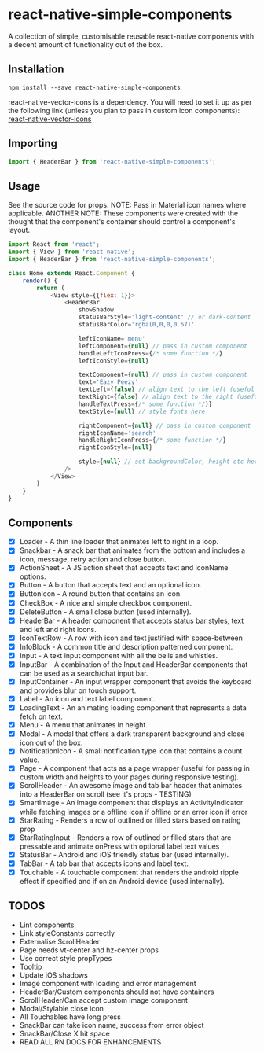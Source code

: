 # react-native-simple-components

A collection of simple, customisable reusable react-native components with a decent amount of functionality out of the box.

## Installation

```shell
npm install --save react-native-simple-components
```

react-native-vector-icons is a dependency. You will need to set it up as per the following link (unless you plan to pass in custom icon components):
[react-native-vector-icons](https://github.com/oblador/react-native-vector-icons#installation)

## Importing

```js
import { HeaderBar } from 'react-native-simple-components';
```

## Usage

See the source code for props.
NOTE: Pass in Material icon names where applicable.
ANOTHER NOTE: These components were created with the thought that the component's container should control a component's layout.

```js
import React from 'react';
import { View } from 'react-native';
import { HeaderBar } from 'react-native-simple-components';

class Home extends React.Component {
    render() {
        return (
            <View style={{flex: 1}}>
                <HeaderBar
                    showShadow
                    statusBarStyle='light-content' // or dark-content
                    statusBarColor='rgba(0,0,0,0.67)'

                    leftIconName='menu'
                    leftComponent={null} // pass in custom component
                    handleLeftIconPress={/* some function */}
                    leftIconStyle={null}

                    textComponent={null} // pass in custom component
                    text='Eazy Peezy'
                    textLeft={false} // align text to the left (useful if you don't want a left icon)
                    textRight={false} // align text to the right (useful if you don't want a right icon)
                    handleTextPress={/* some function */)}
                    textStyle={null} // style fonts here

                    rightComponent={null} // pass in custom component
                    rightIconName='search'
                    handleRightIconPress={/* some function */}
                    rightIconStyle={null}

                    style={null} // set backgroundColor, height etc here
                />
            </View>
        )
    }
}
```

## Components

* [x] Loader - A thin line loader that animates left to right in a loop.
* [x] Snackbar - A snack bar that animates from the bottom and includes a icon, message, retry action and close button.
* [x] ActionSheet - A JS action sheet that accepts text and iconName options.
* [x] Button - A button that accepts text and an optional icon.
* [x] ButtonIcon - A round button that contains an icon.
* [x] CheckBox - A nice and simple checkbox component.
* [x] DeleteButton - A small close button (used internally).
* [x] HeaderBar - A header component that accepts status bar styles, text and left and right icons.
* [x] IconTextRow - A row with icon and text justified with space-between
* [x] InfoBlock - A common title and description patterned component.
* [x] Input - A text input component with all the bells and whistles.
* [x] InputBar - A combination of the Input and HeaderBar components that can be used as a search/chat input bar.
* [x] InputContainer - An input wrapper component that avoids the keyboard and provides blur on touch support.
* [x] Label - An icon and text label component.
* [x] LoadingText - An animating loading component that represents a data fetch on text.
* [x] Menu - A menu that animates in height.
* [x] Modal - A modal that offers a dark transparent background and close icon out of the box.
* [x] NotificationIcon - A small notification type icon that contains a count value.
* [x] Page - A component that acts as a page wrapper (useful for passing in custom width and heights to your pages during responsive testing).
* [x] ScrollHeader - An awesome image and tab bar header that animates into a HeaderBar on scroll (see it's props - TESTING)
* [x] SmartImage - An image component that displays an ActivityIndicator while fetching images or a offline icon if offline or an error icon if error
* [x] StarRating - Renders a row of outlined or filled stars based on rating prop
* [x] StarRatingInput - Renders a row of outlined or filled stars that are pressable and animate onPress with optional label text values
* [x] StatusBar - Android and iOS friendly status bar (used internally).
* [x] TabBar - A tab bar that accepts icons and label text.
* [x] Touchable - A touchable component that renders the android ripple effect if specified and if on an Android device (used internally).

## TODOS

* Lint components
* Link styleConstants correctly
* Externalise ScrollHeader
* Page needs vt-center and hz-center props
* Use correct style propTypes
* Tooltip
* Update iOS shadows
* Image component with loading and error management
* HeaderBar/Custom components should not have containers
* ScrollHeader/Can accept custom image component
* Modal/Stylable close icon
* All Touchables have long press
* SnackBar can take icon name, success from error object
* SnackBar/Close X hit space
* READ ALL RN DOCS FOR ENHANCEMENTS
